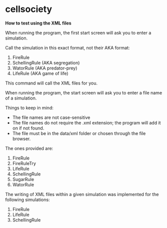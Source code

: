 # cellsociety 

**How to test using the XML files**

When running the program, the first start screen will ask you to enter a simulation.

Call the simulation in this exact format, not their AKA format:

1. FireRule 
2. SchellingRule (AKA segregation)
3. WatorRule (AKA predator-prey)
4. LifeRule (AKA game of life)

This command will call the XML files for you. 

When running the program, the start screen will ask you to enter a file name of a simulation. 

Things to keep in mind: 

- The file names are not case-sensitive
- The file names do not require the .xml extension; the program will add it on if not found.
- The file must be in the data/xml folder or chosen through the file browser. 

The ones provided are:

1. FireRule
2. FireRuleTry
3. LifeRule
4. SchellingRule
5. SugarRule
6. WatorRule

The writing of XML files within a given simulation was implemented for the following simulations:

1. FireRule
2. LifeRule
3. SchellingRule